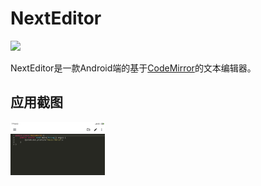 # NextEditor

![](https://img.shields.io/github/last-commit/lyx1920055799/NextEditor)

NextEditor是一款Android端的基于[CodeMirror](https://github.com/codemirror/CodeMirror)的文本编辑器。

## 应用截图
<img src="NextEditor/0.png" width="30%" height="30%" alt="0">